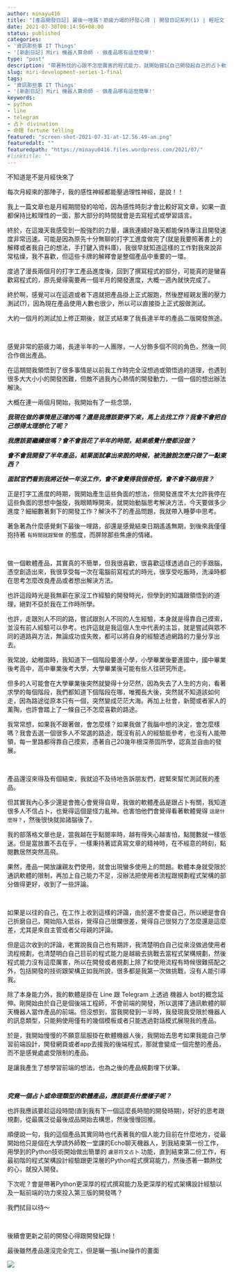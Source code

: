 ```yaml
---
author: minayu416
title: "[產品開發日記] 最後一哩路！筋疲力竭的抒發心得 | 開發日記系列(1) | 輕短文 | 開發感想"
date: 2021-07-30T00:14:56+08:00
status: published
categories:
- '資訊那些事 IT Things'
- '[新創日記] Miri 機器人算命師 - 做產品哪有這麼簡單!'
type: "post"
description: "帶著熱忱的心跟不怎麼厲害的程式能力，就開始嘗試自己開發起自己的占卜軟體。使用Python連接Line和 Telegram的Bot製作占卜類型的軟體，在最後的開發時段抒發這幾個月的感想。"
slug: miri-development-series-1-final
tags:
- '資訊那些事 IT Things'
- '[新創日記] Miri 機器人算命師 - 做產品哪有這麼簡單!'
keywords:
- python
- line
- telegram
- 占卜 divination
- 命理 fortune telling
featured: "screen-shot-2021-07-31-at-12.56.49-am.png"
featuredalt: ""
featuredpath: "https://minayu0416.files.wordpress.com/2021/07/"
#linktitle: ""
---
```


不知道是不是月經快來了

每次月經來的那陣子，我的感性神經都能壓過理性神經，是說！！

我上一篇文章也是月經期間發的哈哈，因為感性時刻才會比較好寫文章，如果一直都保持比較理性的一面，那大部分的時間就會是去寫程式或學習語言。

<!--more-->

終於，在這幾天我感受到一股強烈的力量，讓我連續好幾天都能保持專注且開發速度非常迅速。可能是因為原先十分無聊的打字工進度做完了(就是我要照著書上的解釋或者我自己的想法，手打鍵入資料庫)，我很早就知道這樣的工作對我來說非常枯燥，我不喜歡，但這些卡牌的解釋會是整個產品中重要的一環。

度過了漫長兩個月的打字工產品進度後，回到了撰寫程式的部分，可能真的是蠻喜歡寫程式的，原先覺得需要再一個半月的開發進度，大概一週內就快完成了。

終於啊，感覺可以在這週或者下週就把產品掛上正式服跑，然後歷經親友團的壓力測試(?)，因為現在產品使用人數也很少，所以可以直接掛上正式服做測試。

大約一個月的測試加上修正期後，就正式結束了我長達半年的產品二版開發旅途。

<br>

感覺非常的筋疲力竭，長達半年的一人團隊，一人分飾多個不同的角色，然後一同合作做出產品。

在這期間我領悟到了很多事情是以前我工作時完全沒想過或領悟過的道理，也遇到很多大大小小的開發困難，但敵不過我內心熱情的開發動力，一個一個的想出辦法解決。

大概在連一兩個月開始，我開始有了一些念頭，

***我現在做的事情是正確的嗎？還是我應該要停下來，馬上去找工作？我會不會把自己想得太理想化了呢？***

***我應該要繼續做嗎？會不會我花了半年的時間，結果感覺什麼都沒做？***

***會不會我開發了半年產品，結果面試拿出來說的時候，被洗臉說怎麼只做了一點東西？***

***面試官們看到我將近快一年沒工作，會不會覺得我很奇怪，會不會不錄用我？***

正是打字工進度的時期，我開始產生這些負面的想法，但開發進度不太允許我停在這些負面的思想中盤旋，我眼睛睜開來，就開始動腦思考解決方法，今天要做多少進度？細細數著剩下的開發工作？解決不了的產品問題，我就帶入睡夢中思考。

著急著為什麼感覺剩下最後一哩路，卻還是感覺結束日期遙遙無期，到後來我僅僅抱持著 `有時間就趕緊做` 的態度，而屏除那些焦慮的情緒。

<br>

做一個軟體產品，其實真的不簡單，但我很喜歡，很喜歡這樣透過自己的手跟腦，憑空創造出來，我很享受每一次在電腦前寫程式的時光，很享受吃飯時，洗澡時都在思考怎麼改良產品或者想出解決方法。

也許這段時光是我無薪在家沒工作經驗的開發時光，但學到的知識跟領悟到的道理，絕對不亞於我在工作時所學。

也許，走跟別人不同的路，嘗試跟別人不同的人生經驗，本身就是得靠自己摸索，並沒有前人經驗可以參考。也許這就是我這個人生中代表的主旨，就是嘗試與眾不同的道路與方法，無論成功或失敗，都可以將自身的經驗透過網路的力量分享出去。

我常說，幼稚園時，我知道下一個階段要進小學，小學畢業後要進國中，國中畢業後考高中，高中畢業後考大學，大學畢業後可能有些人往研究所走。

但多的人可能會在大學畢業後突然就變得十分茫然，因為失去了人生的方向，看著求學的每個階段，我們都知道下個階段在哪，唯獨長大後，突然就不知道該如何走，因為路途從原本只有一個，突然變成茫茫大海。再加上社會，新聞或者家人的薰陶，也許會踏上了一條自己不怎麼喜歡的路途。

我常常想，如果我不跟著做，會怎麼樣？如果我做了我腦中想的決定，會怎麼樣嗎？我會去選一個很多人不常選的路途，既沒有前人的經驗能參考，也沒有人能帶領，每一里路都得靠自己摸索，憑著自己20幾年根深蒂固所學，認真並自由的發展。

<br>

產品還沒來得及有個結束，我就迫不及待地告訴朋友們，趕緊來幫忙測試我的產品。

但其實我內心多少還是會擔心會覺得自卑，我做的軟體產品是跟占卜有關，我知道很多人不信占卜，也覺得這個是怪力亂神。也害怕他們會覺得看著軟體覺得 `這是什麼呀？`，然後很快就拋諸腦後了。

我的部落格文章也是，當我越在乎點閱率時，越有得失心越害怕，點閱數就一樣低迷。但是當放置不去在乎，一樣秉持著認真寫文章的精神時，在不經意的時刻，點閱數居然突然高飛。

果然，產品一開放讓親友們使用，就會出現蠻多使用上的問題。軟體本身就受限於通訊軟體的限制，再加上自己能力不足，沒辦法把使用者流程跟規劃程式架構的部分做得更好，收到了一些評論。

<br>

如果是以往的自己，在工作上收到這樣的評論，由於還不會愛自己，所以總是會自己折磨自己，開始陷入低谷，覺得自己很爛很差，覺得自己很努力了怎麼還是這麼差，尤其是來自主管或者父母親的評論。

但是這次收到的評論，老實說我自己也有期許，我清楚明白自己從來沒做過使用者流程規劃，也清楚明白自己目前的程式能力是越級去挑戰去當程式架構規劃，然後程式能力沒有這麼厲害，所以在開發或者規劃上除了和使用流程有時候很難搭配之外，包括開發的技術跟架構正如我所說，很多都是我第一次做挑戰，沒有人能引導我。

除了本身能力外，我的軟體是掛在 Line 跟 Telegram 上透過 機器人 bot的概念延伸。剛開始由於自己是個後端工程師，不會前端的開發，所以選擇了通訊軟體的聊天機器人當作產品的前端。但沒想到，當我開發到一半時，我發現我受限於機器人的訊息類型，只能夠使用僅有的幾個模板或者只能透過對話模式展現我的產品。

於是，我開始慢慢的不願意屈服掛在軟體機器人後，我開始去思考如果我能自己學習前端設計，開發網頁或者app去接我的後端程式，那就會變成一個完整的產品，而不是感覺處處受限制的產品。

是讓我產生了想學習前端的想法，也為之後的產品規劃埋下伏筆。

<br>

***究竟一個占卜或命理類型的軟體產品，應該要長什麼樣子呢？***

也許我應該要趁這段時間(直到我有下一個這麼長時間的開發時期)，好好的思考跟規劃，從最廣泛從最後成品開始去構思，然後慢慢回推。

順便說一句，我的這個產品其實同時也代表著我的個人能力目前在什麼地方，從最開始他只是個在大學請外師教一堂課的Echo聊天機器人，到我結束第一份工作，用學到的Python技術開始做出簡單的 `盧恩符文占卜` 功能，直到結束第二份工作，有最初階的程式架構設計經驗跟更深層的Python程式撰寫能力，然後憑著一顆熱忱的心，就投入開發。

下次呢？會是帶著Python更深厚的程式撰寫能力及更深厚的程式架構設計經驗以及一點前端的功力來投入第三版的開發嗎？

我們拭目以待～

<br>

後續會更新之前的開發心得跟開發紀錄！

最後雖然產品還沒完全完工，但是曬一張Line操作的畫面

![](https://minayu0416.files.wordpress.com/2021/07/img_7322.jpg)